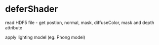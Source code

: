 # deferShader
read HDF5 file - get postion, normal, mask, diffuseColor, mask and depth attribute

apply lighting model (eg. Phong model)
